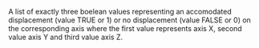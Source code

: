 ﻿A list of exactly three boelean values representing an accomodated displacement (value TRUE or 1) or no displacement (value FALSE or 0) on the corresponding axis where the first value represents axis X, second value axis Y and third value axis Z.
